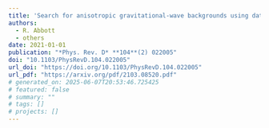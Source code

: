 ```yaml
---
title: 'Search for anisotropic gravitational-wave backgrounds using data from Advanced LIGO and Advanced Virgo\textquoteright{}s first three observing runs'
authors:
  - R. Abbott
  - others
date: 2021-01-01
publication: "*Phys. Rev. D* **104**(2) 022005"
doi: "10.1103/PhysRevD.104.022005"
url_doi: "https://doi.org/10.1103/PhysRevD.104.022005"
url_pdf: "https://arxiv.org/pdf/2103.08520.pdf"
# generated_on: 2025-06-07T20:53:46.725425
# featured: false
# summary: ""
# tags: []
# projects: []
---
```

